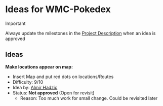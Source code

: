 # Ideas for WMC-Pokedex

> [!IMPORTANT]
> Always update the milestones in the [Project Description](ProjectDescription.md) when an idea is approved

## Ideas

**Make locations appear on map:**
- Insert Map and put red dots on locations/Routes
- Difficulty: 9/10
- Idea by: [Almir Hadzic](https://github.com/aHadzicHTL)
- Status: **Not approved** (Open for revisit)
    - Reason: Too much work for small change. Could be revisited later
